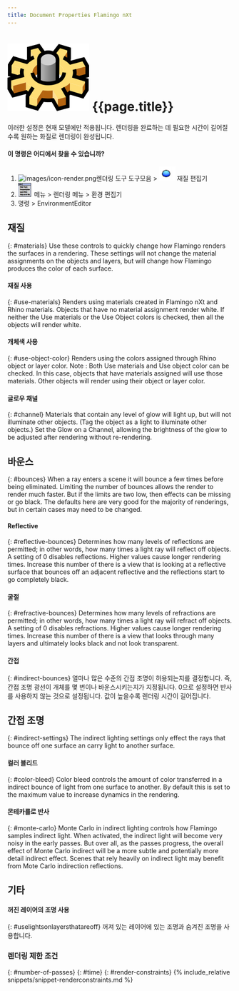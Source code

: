 ```yaml
---
title: Document Properties Flamingo nXt
---
```



# ![images/options.svg](images/options.svg) {{page.title}}
이러한 설정은 현재 모델에만 적용됩니다. 렌더링을 완료하는 데 필요한 시간이 길어질수록 원하는 화질로 렌더링이 완성됩니다.

#### 이 명령은 어디에서 찾을 수 있습니까?
<!-- These locations are not correct.  They need to be updated. -->

 1. ![images/icon-render.png](images/icon-render.png)렌더링 도구 도구모음 > ![images/environments.png](images/environments.png) 재질 편집기
 1. ![images/menuicon.png](images/menuicon.png)메뉴 > 렌더링 메뉴 > 환경 편집기
 1. 명령 > EnvironmentEditor

## 재질
{: #materials}
Use these controls to quickly change how Flamingo renders the surfaces in a rendering.  These settings will not change the material assignments on the objects and layers, but will change how Flamingo produces the color of each surface.

#### 재질 사용
{: #use-materials}
Renders using materials created in Flamingo nXt and Rhino materials. Objects that have no material assignment render white. If neither the Use materials or the Use Object colors is checked, then all the objects will render white.

#### 개체색 사용
{: #use-object-color}
Renders using the colors assigned through Rhino object or layer color. Note : Both Use materials and Use object color can be checked. In this case, objects that have materials assigned will use those materials. Other objects will render using their object or layer color.

#### 글로우 채널
{: #channel}
Materials that contain any level of glow will light up, but will not illuminate other objects. (Tag the object as a light to illuminate other objects.)  Set the Glow on a Channel, allowing the brightness of the glow to be adjusted after rendering without re-rendering.

## 바운스
{: #bounces}
When a ray enters a scene it will bounce a few times before being eliminated.  Limiting the number of bounces allows the render to render much faster. But if the limits are two low, then effects can be missing or go black.  The defaults here are very good for the majority of renderings, but in certain cases may need to be changed.

#### Reflective
{: #reflective-bounces}
Determines how many levels of reflections are permitted; in other words, how many times a light ray will reflect off objects. A setting of 0 disables reflections. Higher values cause longer rendering times. Increase this number of there is a view that is looking at a reflective surface that bounces off an adjacent reflective and the reflections start to go completely black.

#### 굴절
{: #refractive-bounces}
Determines how many levels of refractions are permitted; in other words, how many times a light ray will refract off objects. A setting of 0 disables refractions. Higher values cause longer rendering times. Increase this number of there is a view that looks through many layers and ultimately looks black and not look transparent.

#### 간접
{: #indirect-bounces}
얼마나 많은 수준의 간접 조명이 허용되는지를 결정합니다. 즉, 간접 조명 광선이 개체를 몇 번이나 바운스시키는지가 지정됩니다. 0으로 설정하면 반사를 사용하지 않는 것으로 설정됩니다. 값이 높을수록 렌더링 시간이 길어집니다.

## 간접 조명
{: #indirect-settings}
The indirect lighting settings only effect the rays that bounce off one surface an carry light to another surface.

#### 컬러 블리드
{: #color-bleed}
Color bleed controls the amount of color transferred in a indirect bounce of light from one surface to another.  By default this is set to the maximum value to increase dynamics in the rendering.  

#### 몬테카를로 반사
{: #monte-carlo}
Monte Carlo in indirect lighting controls how Flamingo samples indirect light. When activated, the indirect light will become very noisy in the early passes.  But over all, as the passes progress, the overall effect of Monte Carlo indirect will be a more subtle and potentially more detail indirect effect. Scenes that rely heavily on indirect light may benefit from Mote Carlo indirection reflections.

## 기타

#### 꺼진 레이어의 조명 사용
{: #uselightsonlayersthatareoff}
꺼져 있는 레이어에 있는 조명과 숨겨진 조명을 사용합니다.

### 렌더링 제한 조건
{: #number-of-passes}
{: #time}
{: #render-constraints}
{% include_relative snippets/snippet-renderconstraints.md %}
